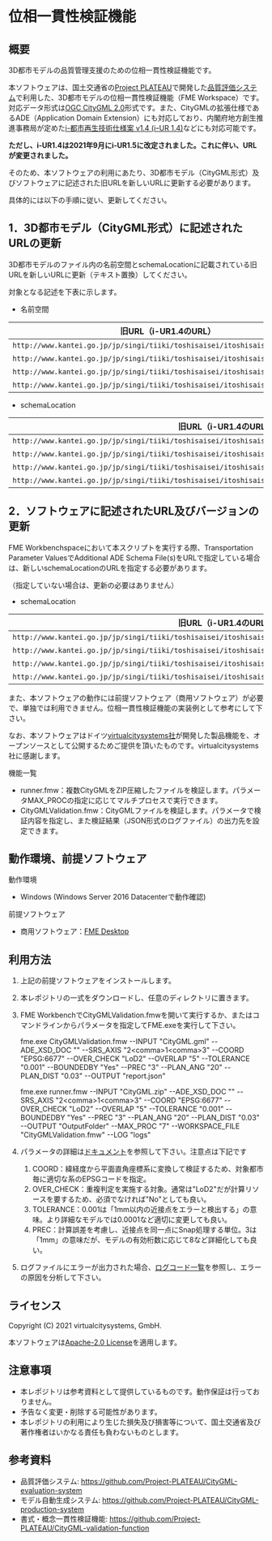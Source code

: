 # 位相一貫性検証機能

## 概要

3D都市モデルの品質管理支援のための位相一貫性検証機能です。

本ソフトウェアは、国土交通省の[Project PLATEAU](https://www.mlit.go.jp/plateau/)で開発した[品質評価システム](https://github.com/Project-PLATEAU/CityGML-evaluation-system)で利用した、3D都市モデルの位相一貫性検証機能（FME Workspace）です。対応データ形式は[OGC CityGML 2.0](https://www.ogc.org/standards/citygml)形式です。また、CityGMLの拡張仕様であるADE（Application Domain Extension）にも対応しており、内閣府地方創生推進事務局が定めた[i-都市再生技術仕様案 v1.4 (iｰUR 1.4)](https://www.chisou.go.jp/tiiki/toshisaisei/itoshisaisei/iur/)などにも対応可能です。


**ただし、i-UR1.4は2021年9月にi-UR1.5に改定されました。これに伴い、URLが変更されました。**

そのため、本ソフトウェアの利用にあたり、3D都市モデル（CityGML形式）及びソフトウェアに記述された旧URLを新しいURLに更新する必要があります。

具体的には以下の手順に従い、更新してください。

## 1．3D都市モデル（CityGML形式）に記述されたURLの更新

3D都市モデルのファイル内の名前空間とschemaLocationに記載されている旧URLを新しいURLに更新（テキスト置換）してください。

対象となる記述を下表に示します。

- 名前空間

|旧URL（i-UR1.4のURL）|新しいURL（i-UR1.5のURL）|
| - | - |
|`http://www.kantei.go.jp/jp/singi/tiiki/toshisaisei/itoshisaisei/iur/uro/1.4`|https://www.chisou.go.jp/tiiki/toshisaisei/itoshisaisei/iur/uro/1.5|
|`http://www.kantei.go.jp/jp/singi/tiiki/toshisaisei/itoshisaisei/iur/urf/1.4`|https://www.chisou.go.jp/tiiki/toshisaisei/itoshisaisei/iur/urf/1.5|
|`http://www.kantei.go.jp/jp/singi/tiiki/toshisaisei/itoshisaisei/iur/urg/1.4`|https://www.chisou.go.jp/tiiki/toshisaisei/itoshisaisei/iur/urg/1.5|
|`http://www.kantei.go.jp/jp/singi/tiiki/toshisaisei/itoshisaisei/iur/urt/1.4`|https://www.chisou.go.jp/tiiki/toshisaisei/itoshisaisei/iur/urt/1.5|

- schemaLocation

|旧URL（i-UR1.4のURL）|新しいURL（i-UR1.5のURL）|
| - | - |
|`http://www.kantei.go.jp/jp/singi/tiiki/toshisaisei/itoshisaisei/iur/schemas/uro/1.4/urbanObject.xsd`|https://www.chisou.go.jp/tiiki/toshisaisei/itoshisaisei/iur/schemas/uro/1.5/urbanObject.xsd|
|`http://www.kantei.go.jp/jp/singi/tiiki/toshisaisei/itoshisaisei/iur/schemas/urf/1.4/urbanFunction.xsd`|https://www.chisou.go.jp/tiiki/toshisaisei/itoshisaisei/iur/schemas/uro/1.5/urbanFunction.xsd|
|`http://www.kantei.go.jp/jp/singi/tiiki/toshisaisei/itoshisaisei/iur/schemas/urg/1.4/statisticalGrid.xsd`|https://www.chisou.go.jp/tiiki/toshisaisei/itoshisaisei/iur/schemas/urg/1.5/statisticalGrid.xsd|
|`http://www.kantei.go.jp/jp/singi/tiiki/toshisaisei/itoshisaisei/iur/schemas/urg/1.4/publicTransit.xsd`|https://www.chisou.go.jp/tiiki/toshisaisei/itoshisaisei/iur/schemas/urg/1.5/publicTransit.xsd|

## 2．ソフトウェアに記述されたURL及びバージョンの更新

FME Workbenchspaceにおいて本スクリプトを実行する際、Transportation Parameter ValuesでAdditional ADE Schema File(s)をURLで指定している場合は、新しいschemaLocationのURLを指定する必要があります。

（指定していない場合は、更新の必要はありません）

- schemaLocation

|旧URL（i-UR1.4のURL）|新しいURL（i-UR1.5のURL）|
| - | - |
|`http://www.kantei.go.jp/jp/singi/tiiki/toshisaisei/itoshisaisei/iur/schemas/uro/1.4/urbanObject.xsd`|https://www.chisou.go.jp/tiiki/toshisaisei/itoshisaisei/iur/schemas/uro/1.5/urbanObject.xsd|
|`http://www.kantei.go.jp/jp/singi/tiiki/toshisaisei/itoshisaisei/iur/schemas/urf/1.4/urbanFunction.xsd`|https://www.chisou.go.jp/tiiki/toshisaisei/itoshisaisei/iur/schemas/uro/1.5/urbanFunction.xsd|
|`http://www.kantei.go.jp/jp/singi/tiiki/toshisaisei/itoshisaisei/iur/schemas/urg/1.4/statisticalGrid.xsd`|https://www.chisou.go.jp/tiiki/toshisaisei/itoshisaisei/iur/schemas/urg/1.5/statisticalGrid.xsd|
|`http://www.kantei.go.jp/jp/singi/tiiki/toshisaisei/itoshisaisei/iur/schemas/urg/1.4/publicTransit.xsd`|https://www.chisou.go.jp/tiiki/toshisaisei/itoshisaisei/iur/schemas/urg/1.5/publicTransit.xsd|



また、本ソフトウェアの動作には前提ソフトウェア（商用ソフトウェア）が必要で、単独では利用できません。位相一貫性検証機能の実装例として参考にして下さい。

なお、本ソフトウェアはドイツ[virtualcitysystems社](https://vc.systems/en/)が開発した製品機能を、オープンソースとして公開するためご提供を頂いたものです。virtualcitysystems社に感謝します。

機能一覧

* runner.fmw：複数CityGMLをZIP圧縮したファイルを検証します。パラメータMAX_PROCの指定に応じてマルチプロセスで実行できます。
* CityGMLValidation.fmw：CityGMLファイルを検証します。パラメータで検証内容を指定し、また検証結果（JSON形式のログファイル）の出力先を設定できます。

## 動作環境、前提ソフトウェア

動作環境

* Windows (Windows Server 2016 Datacenterで動作確認)

前提ソフトウェア

* 商用ソフトウェア：[FME Desktop](https://www.safe.com/fme/fme-desktop/)

## 利用方法

1. 上記の前提ソフトウェアをインストールします。
1. 本レポジトリの一式をダウンロードし、任意のディレクトリに置きます。
1. FME WorkbenchでCityGMLValidation.fmwを開いて実行するか、またはコマンドラインからパラメータを指定してFME.exeを実行して下さい。

	fme.exe CityGMLValidation.fmw --INPUT "CityGML.gml" --ADE_XSD_DOC "" --SRS_AXIS "2\<comma\>1\<comma\>3" --COORD "EPSG:6677" --OVER_CHECK "LoD2" --OVERLAP "5" --TOLERANCE "0.001" --BOUNDEDBY "Yes" --PREC "3" --PLAN_ANG "20" --PLAN_DIST "0.03" --OUTPUT "report.json"
	
	fme.exe runner.fmw --INPUT "CityGML.zip" --ADE_XSD_DOC "" --SRS_AXIS "2\<comma\>1\<comma\>3" --COORD "EPSG:6677" --OVER_CHECK "LoD2" --OVERLAP "5" --TOLERANCE "0.001" --BOUNDEDBY "Yes" --PREC "3" --PLAN_ANG "20" --PLAN_DIST "0.03" --OUTPUT "OutputFolder" --MAX_PROC "7" --WORKSPACE_FILE "CityGMLValidation.fmw" --LOG "logs"

1. パラメータの詳細は[ドキュメント](doc/documentation.pdf)を参照して下さい。注意点は下記です
	1. COORD：緯経度から平面直角座標系に変換して検証するため、対象都市毎に適切な系のEPSGコードを指定。
	1. OVER_CHECK：重複判定を実施する対象。通常は"LoD2"だが計算リソースを要するため、必須でなければ"No"としても良い。
	1. TOLERANCE：0.001は「1mm以内の近接点をエラーと検出する」の意味。より詳細なモデルでは0.0001など適切に変更しても良い。
	1. PREC：計算誤差を考慮し、近接点を同一点にSnap処理する単位。3は「1mm」の意味だが、モデルの有効桁数に応じて8など詳細化しても良い。

1. ログファイルにエラーが出力された場合、[ログコード一覧](doc/log.pdf)を参照し、エラーの原因を分析して下さい。


## ライセンス

Copyright (C) 2021 virtualcitysystems, GmbH.

本ソフトウェアは[Apache-2.0 License](LICENSE)を適用します。

## 注意事項

* 本レポジトリは参考資料として提供しているものです。動作保証は行っておりません。
* 予告なく変更・削除する可能性があります。
* 本レポジトリの利用により生じた損失及び損害等について、国土交通省及び著作権者はいかなる責任も負わないものとします。

## 参考資料

* 品質評価システム: https://github.com/Project-PLATEAU/CityGML-evaluation-system
* モデル自動生成システム: https://github.com/Project-PLATEAU/CityGML-production-system
* 書式・概念一貫性検証機能: https://github.com/Project-PLATEAU/CityGML-validation-function
